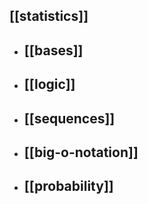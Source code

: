 ## [[statistics]]
- ## [[bases]]
- ## [[logic]]
- ## [[sequences]]
- ## [[big-o-notation]]
- ## [[probability]]